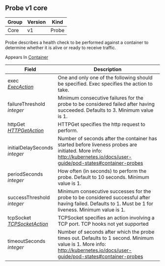 ## Probe v1 core

Group        | Version     | Kind
------------ | ---------- | -----------
Core | v1 | Probe



Probe describes a health check to be performed against a container to determine whether it is alive or ready to receive traffic.

<aside class="notice">
Appears In  <a href="#container-v1">Container</a> </aside>

Field        | Description
------------ | -----------
exec <br /> *[ExecAction](#execaction-v1)*  | One and only one of the following should be specified. Exec specifies the action to take.
failureThreshold <br /> *integer*  | Minimum consecutive failures for the probe to be considered failed after having succeeded. Defaults to 3. Minimum value is 1.
httpGet <br /> *[HTTPGetAction](#httpgetaction-v1)*  | HTTPGet specifies the http request to perform.
initialDelaySeconds <br /> *integer*  | Number of seconds after the container has started before liveness probes are initiated. More info: http://kubernetes.io/docs/user-guide/pod-states#container-probes
periodSeconds <br /> *integer*  | How often (in seconds) to perform the probe. Default to 10 seconds. Minimum value is 1.
successThreshold <br /> *integer*  | Minimum consecutive successes for the probe to be considered successful after having failed. Defaults to 1. Must be 1 for liveness. Minimum value is 1.
tcpSocket <br /> *[TCPSocketAction](#tcpsocketaction-v1)*  | TCPSocket specifies an action involving a TCP port. TCP hooks not yet supported
timeoutSeconds <br /> *integer*  | Number of seconds after which the probe times out. Defaults to 1 second. Minimum value is 1. More info: http://kubernetes.io/docs/user-guide/pod-states#container-probes

